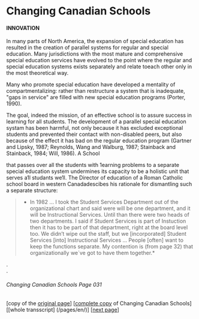# Changing Canadian Schools
#### INNOVATION
In many parts of North America, the expansion of special education has resulted in the creation of parallel systems for
regular and special education. Many jurisdictions with the most mature and comprehensive special education services have
evolved to the point where the regular and special education systems exists separately and relate toeach other only in
the most theoretical way.


Many who promote special education have developed a mentality of compartmentalizing: rather than restructure a system that is inadequate, "gaps in service" are filled with new special education programs (Porter, 1990).  

The goal, indeed the mission, of an effective school is to assure success in learning for all students. The development of a
parallel special education systam has been harmful, not only because it has excluded exceptional students and prevented their contact with non-disabled peers, but also because of the effect it has bad on the regular education program (Gartner and Lipsky, 1987; Reynolds, Wang and Walburg, 1987; Stainback and Stainback, 1984; Will, 1986). A School 


that passes over all the students with 1earning problems to a separate special education system undermines its capacity to
be a holistic unit that serves a1l studants we1l. The Director of education of a Roman Catholic school board in western Canadadescibes his rationale for dismantling such a separate structure:  
> * In 1982 ... I took the Student Services Department out of the organizational chart and said were will be one department, and it will be Instructional Services. Until than there were two heads of two departments. I said if Student Services is part of Instuction then it has to be part of that department, right at the board level too. We didn’t wipe out the staff, but we [incorporated] Student Services [into] Instructional Services ... People [often] want to keep the functions separate. My contention is (from page 32) that organizationally we´ve got to have them together.*

.  
.  

###### Changing Canadian Schools Page 031

[copy of the [original page](/copies-from-original/CCS031.png)]
[[complete copy](/copies-from-original/BestCopy_Changing_Canadian_Schools_Perspectives_on_Disability_and_Inclusion.pdf) of Changing Canadian Schools]
[[whole transscript] (/pages/en/)]
[[next page](Changing_Canadian_Schools-032)]
